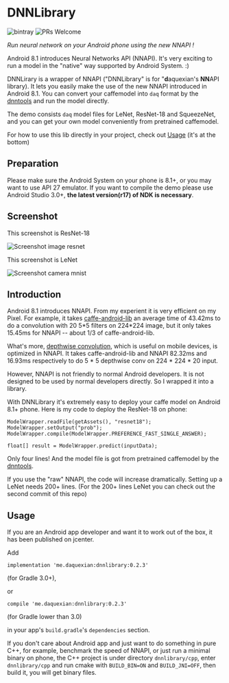 # DNNLibrary

![bintray](https://img.shields.io/bintray/v/daquexian566/maven/dnnlibrary.svg)
![PRs Welcome](https://img.shields.io/badge/PRs-welcome-brightgreen.svg?style=flat-square)

*Run neural network on your Android phone using the new NNAPI !*

Android 8.1 introduces Neural Networks API (NNAPI). It's very exciting to run a model in the "native" way supported by Android System. :)

DNNLirary is a wrapper of NNAPI ("DNNLibrary" is for "**d**aquexian's **NN**API library). It lets you easily make the use of the new NNAPI introduced in Android 8.1. You can convert your caffemodel into `daq` format by the [dnntools](https://github.com/daquexian/dnntools) and run the model directly. 

The demo consists `daq` model files for LeNet, ResNet-18 and SqueezeNet, and you can get your own model conveniently from pretrained caffemodel.

For how to use this lib directly in your project, check out [Usage](#usage) (it's at the bottom)

## Preparation

Please make sure the Android System on your phone is 8.1+, or you may want to use API 27 emulator. If you want to compile the demo please use Android Studio 3.0+, **the latest version(r17) of NDK is necessary**. 

## Screenshot

This screenshot is ResNet-18

![Screenshot image resnet](screenshot_image_resnet.png)

This screenshot is LeNet

![Screenshot camera mnist](screenshot_camera_mnist.png)

## Introduction

Android 8.1 introduces NNAPI. From my experient it is very efficient on my Pixel. For example, it takes [caffe-android-lib](https://github.com/sh1r0/caffe-android-lib) an average time of 43.42ms to do a convolution with 20 5\*5 filters on 224\*224 image, but it only takes 15.45ms for NNAPI -- about 1/3 of caffe-android-lib.

What's more, [depthwise convolution](https://arxiv.org/abs/1704.04861), which is useful on mobile devices, is optimized in NNAPI. It takes caffe-android-lib and NNAPI 82.32ms and 16.93ms respectively to do 5 * 5 depthwise conv on 224 \* 224 \* 20 input.

However, NNAPI is not friendly to normal Android developers. It is not designed to be used by normal developers directly. So I wrapped it into a library.

With DNNLibrary it's extremely easy to deploy your caffe model on Android 8.1+ phone. Here is my code to deploy the ResNet-18 on phone:

```
ModelWrapper.readFile(getAssets(), "resnet18");
ModelWrapper.setOutput("prob");
ModelWrapper.compile(ModelWrapper.PREFERENCE_FAST_SINGLE_ANSWER);

float[] result = ModelWrapper.predict(inputData);
```

Only four lines! And the model file is got from pretrained caffemodel by the [dnntools](https://github.com/daquexian/dnntools).

If you use the "raw" NNAPI, the code will increase dramatically. Setting up a LeNet needs 200+ lines. (For the 200+ lines LeNet you can check out the second commit of this repo)

## Usage

If you are an Android app developer and want it to work out of the box, it has been published on jcenter.

Add

```
implementation 'me.daquexian:dnnlibrary:0.2.3'
```

(for Gradle 3.0+),

or

```
compile 'me.daquexian:dnnlibrary:0.2.3'
```

(for Gradle lower than 3.0)

in your app's `build.gradle`'s `dependencies` section.

If you don't care about Android app and just want to do something in pure C++, for example, 
benchmark the speed of NNAPI, or just run a minimal binary on phone, the C++ project is under 
directory `dnnlibrary/cpp`, enter `dnnlibrary/cpp` and run cmake with `BUILD_BIN=ON` and 
`BUILD_JNI=OFF`, then build it, you will get binary files.